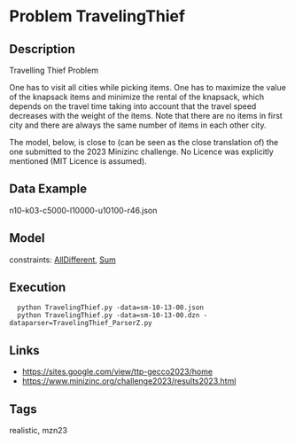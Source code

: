 # Problem TravelingThief
## Description
Travelling Thief Problem

One has to visit all cities while picking items.
One has to maximize the value of the knapsack items and minimize the rental of the knapsack,
which depends on the travel time taking into account that the travel speed decreases with the weight of the items.
Note that there are no items in first city and there are always the same number of items in each other city.

The model, below, is close to (can be seen as the close translation of) the one submitted to the 2023 Minizinc challenge.
No Licence was explicitly mentioned (MIT Licence is assumed).

## Data Example
  n10-k03-c5000-l10000-u10100-r46.json

## Model
  constraints: [AllDifferent](http://pycsp.org/documentation/constraints/AllDifferent), [Sum](http://pycsp.org/documentation/constraints/Sum)

## Execution
```
  python TravelingThief.py -data=sm-10-13-00.json
  python TravelingThief.py -data=sm-10-13-00.dzn -dataparser=TravelingThief_ParserZ.py
```

## Links
  - https://sites.google.com/view/ttp-gecco2023/home
  - https://www.minizinc.org/challenge2023/results2023.html

## Tags
  realistic, mzn23
